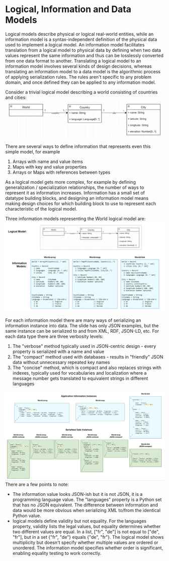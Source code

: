 # Logical, Information and Data Models





Logical models describe physical or logical real-world entities, while an information model
is a syntax-independent definition of the physical data used to implement a logical model.
An information model facilitates translation from a logical model to physical data by
defining when two data values represent the same information and thus can be losslessly converted
from one data format to another.
Translating a logical model to an information model involves several kinds of design decisions,
whereas translating an information model to a data model is the algorithmic process of applying serialization rules.
The rules aren't specific to any problem domain, and once defined they can be applied to any information model.

Consider a trivial logical model describing a world consisting of countries and cities:
![World logical model](Images/cities-diagram.jpg)

There are several ways to define information that represents even this simple model, for example
  1. Arrays with name and value items
  2. Maps with key and value properties
  3. Arrays or Maps with references between types

As a logical model gets more complex, for example by defining generalization / specialization relationships,
the number of ways to represent it as information increases.
Information has a small set of datatype building blocks, and designing an information model
means making design choices for which building block to use to represent each characteristic
of the logical model.

Three information models representing the World logical model are:
![World information model](Images/information-model-1.jpg)


For each information model there are many ways of serializing an information instance into data.  The slide has only JSON examples, but the same instance can be serialized to and from XML, RDF, JSON-LD, etc.  For each data type there are three verbosity levels:
1. The "verbose" method typically used in JSON-centric design - every property is serialized with a name and value
2. The "compact" method used with databases - results in "friendly" JSON data without unnecessary repeated key names
3. The "concise" method, which is compact and also replaces strings with indexes, typically used for vocabularies and localization where a message number gets translated to equivalent strings in different languages

![World information model](Images/information-model-2.jpg)
There are a few points to note:
* The information value looks JSON-ish but it is not JSON, it is a programming language value.  The "languages" property is a Python set that has no JSON equivalent. The difference between information and data would be more obvious when serializing XML to/from the identical Python value.
* logical models define validity but not equality.  For the languages property, validity lists the legal values, but equality determines whether two different values are equal.  In a list, ["fr", "de"] is not equal to ["de", "fr"], but in a set {"fr", "de"} equals {"de", "fr"}.  The logical model shows multiplicity but doesn't specify whether multiple values are ordered or unordered. The information model specifies whether order is significant, enabling equality testing to work correctly.